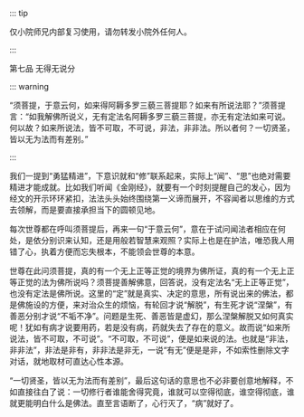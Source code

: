 ::: tip

仅小院师兄内部复习使用，请勿转发小院外任何人。

:::

第七品 无得无说分

::: warning

​         “须菩提，于意云何，如来得阿耨多罗三藐三菩提耶？如来有所说法耶？”须菩提言：“如我解佛所说义，无有定法名阿耨多罗三藐三菩提，亦无有定法如来可说。何以故？如来所说法，皆不可取，不可说，非法，非非法。所以者何？一切贤圣，皆以无为法而有差别。”

:::

​          我们一提到“勇猛精进”，下意识就和“修”联系起来，实际上“闻”、“思”也绝对需要精进才能成就。比如我们听闻《金刚经》，就要有一个时刻提醒自己的发心，因为经文的开示环环紧扣，法法头头始终围绕第一义谛而展开，不容闻者以思维的方式去领解，而是要直接承担当下的圆顿见地。

​         每次世尊都在呼叫须菩提后，再来一句“于意云何”，意在于试问闻法者相应在何处，是依分别识来认知，还是用般若智慧来观照？实际上也是在护法，唯恐我人用错了心，执着方便而忘失根本，不能领会世尊的本意。         

​         世尊在此问须菩提，真的有一个无上正等正觉的境界为佛所证，真的有一个无上正等正觉的法为佛所说吗？须菩提善解佛意，回答说，没有定法名“无上正等正觉”，也没有定法是佛所说。这里的“定”就是真实、决定的意思，所有说出来的佛法，都是佛施设的方便，来对治众生的烦恼，有轮回才说“解脱”，有生死才说“涅槃”，有善恶分别才说“不垢不净”。问题是生死、善恶皆是虚幻，那么涅槃解脱又如何真实呢！犹如有病才说要用药，若是没有病，药就失去了存在的意义。故而说“如来所说法，皆不可取，不可说”。“不可取，不可说”，便是如来说的法。也就是“非法，非非法”，非法是非有，非非法是非无，一说“有无”便是是非，不如索性删除文字对话，就地取材可直达心性本源。

​          “一切贤圣，皆以无为法而有差别”，最后这句话的意思也不必非要创意地解释，不如直接往白了说：一切修行者谁能舍得究竟，谁就可以空得彻底，谁空得彻底，谁就更能明白什么是佛法。直至言语断了，心行灭了，“病”就好了。